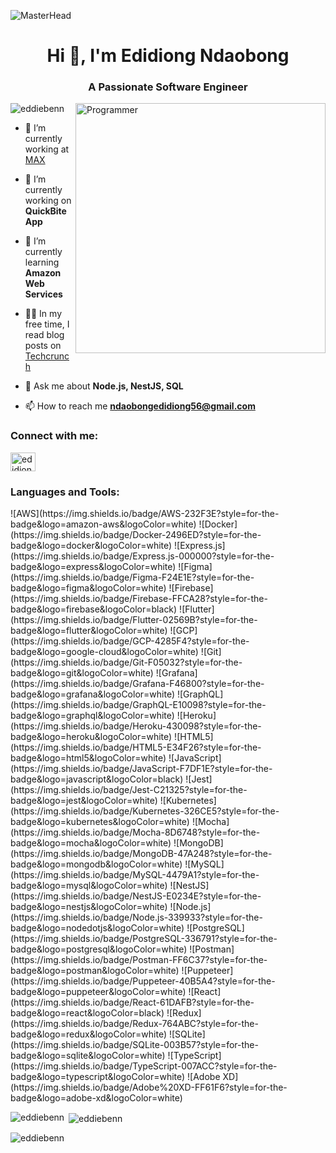 ![MasterHead](https://camo.githubusercontent.com/700f2ecd2ca652d02ff0705ebdf8c4ee71dfbbe0d67fc02950f84eb251242ab9/68747470733a2f2f666972656261736573746f726167652e676f6f676c65617069732e636f6d2f76302f622f666c6578692d636f64696e672e61707073706f742e636f6d2f6f2f64656d706769372d35323066386435662d363364342d343435332d383832322d6462633134396165323766382e6769663f616c743d6d6564696126746f6b656e3d39316330633762322d393363332d343032392d623031312d316138373033633537333064)
<h1 align="center">Hi 👋, I'm Edidiong Ndaobong</h1>
<h3 align="center">A Passionate Software Engineer</h3>

<div> <img src="https://cdn.dribbble.com/users/1162077/screenshots/3848914/programmer.gif" alt="Programmer" align="right" width="400" /> </div>

<p align="left"> <img src="https://komarev.com/ghpvc/?username=eddiebenn&label=Profile%20views&color=0e75b6&style=flat" alt="eddiebenn" /> </p>


- 💼 I’m currently working at [MAX](https://www.max.ng)

- 🔭 I’m currently working on **QuickBite App**

- 🌱 I’m currently learning **Amazon Web Services**

- 👨‍💻 In my free time, I read blog posts on [Techcrunch](https://techcrunch.com)

- 💬 Ask me about **Node.js, NestJS, SQL**

- 📫 How to reach me **ndaobongedidiong56@gmail.com**

<h3 align="left">Connect with me:</h3>
<p align="left">
<a href="https://linkedin.com/in/edidiong-ndaobong-8832641b1" target="blank"><img align="center" src="https://raw.githubusercontent.com/rahuldkjain/github-profile-readme-generator/master/src/images/icons/Social/linked-in-alt.svg" alt="edidiong-ndaobong-8832641b1" height="30" width="40" /></a>
</p>

<h3 align="left">Languages and Tools:</h3>
![AWS](https://img.shields.io/badge/AWS-232F3E?style=for-the-badge&logo=amazon-aws&logoColor=white)
![Docker](https://img.shields.io/badge/Docker-2496ED?style=for-the-badge&logo=docker&logoColor=white)
![Express.js](https://img.shields.io/badge/Express.js-000000?style=for-the-badge&logo=express&logoColor=white)
![Figma](https://img.shields.io/badge/Figma-F24E1E?style=for-the-badge&logo=figma&logoColor=white)
![Firebase](https://img.shields.io/badge/Firebase-FFCA28?style=for-the-badge&logo=firebase&logoColor=black)
![Flutter](https://img.shields.io/badge/Flutter-02569B?style=for-the-badge&logo=flutter&logoColor=white)
![GCP](https://img.shields.io/badge/GCP-4285F4?style=for-the-badge&logo=google-cloud&logoColor=white)
![Git](https://img.shields.io/badge/Git-F05032?style=for-the-badge&logo=git&logoColor=white)
![Grafana](https://img.shields.io/badge/Grafana-F46800?style=for-the-badge&logo=grafana&logoColor=white)
![GraphQL](https://img.shields.io/badge/GraphQL-E10098?style=for-the-badge&logo=graphql&logoColor=white)
![Heroku](https://img.shields.io/badge/Heroku-430098?style=for-the-badge&logo=heroku&logoColor=white)
![HTML5](https://img.shields.io/badge/HTML5-E34F26?style=for-the-badge&logo=html5&logoColor=white)
![JavaScript](https://img.shields.io/badge/JavaScript-F7DF1E?style=for-the-badge&logo=javascript&logoColor=black)
![Jest](https://img.shields.io/badge/Jest-C21325?style=for-the-badge&logo=jest&logoColor=white)
![Kubernetes](https://img.shields.io/badge/Kubernetes-326CE5?style=for-the-badge&logo=kubernetes&logoColor=white)
![Mocha](https://img.shields.io/badge/Mocha-8D6748?style=for-the-badge&logo=mocha&logoColor=white)
![MongoDB](https://img.shields.io/badge/MongoDB-47A248?style=for-the-badge&logo=mongodb&logoColor=white)
![MySQL](https://img.shields.io/badge/MySQL-4479A1?style=for-the-badge&logo=mysql&logoColor=white)
![NestJS](https://img.shields.io/badge/NestJS-E0234E?style=for-the-badge&logo=nestjs&logoColor=white)
![Node.js](https://img.shields.io/badge/Node.js-339933?style=for-the-badge&logo=nodedotjs&logoColor=white)
![PostgreSQL](https://img.shields.io/badge/PostgreSQL-336791?style=for-the-badge&logo=postgresql&logoColor=white)
![Postman](https://img.shields.io/badge/Postman-FF6C37?style=for-the-badge&logo=postman&logoColor=white)
![Puppeteer](https://img.shields.io/badge/Puppeteer-40B5A4?style=for-the-badge&logo=puppeteer&logoColor=white)
![React](https://img.shields.io/badge/React-61DAFB?style=for-the-badge&logo=react&logoColor=black)
![Redux](https://img.shields.io/badge/Redux-764ABC?style=for-the-badge&logo=redux&logoColor=white)
![SQLite](https://img.shields.io/badge/SQLite-003B57?style=for-the-badge&logo=sqlite&logoColor=white)
![TypeScript](https://img.shields.io/badge/TypeScript-007ACC?style=for-the-badge&logo=typescript&logoColor=white)
![Adobe XD](https://img.shields.io/badge/Adobe%20XD-FF61F6?style=for-the-badge&logo=adobe-xd&logoColor=white)


<p><img align="left" src="https://github-readme-stats.vercel.app/api/top-langs?username=eddiebenn&show_icons=true&locale=en&layout=compact&bg_color=1b2430&text_color=32CD32" alt="eddiebenn" /></p>

<p>&nbsp;<img align="center" src="https://github-readme-stats.vercel.app/api?username=eddiebenn&show_icons=true&locale=en&bg_color=1b2430&text_color=32CD32" alt="eddiebenn" /></p>

<p><img align="center" src="https://github-readme-streak-stats.herokuapp.com/?user=eddiebenn&background=1b2430&ring=70A5FD&fire=BF91F3&currStreakLabel=38BDAE&sideLabels=32CD32&dates=70A5FD&currStreakNum=BF91F3&sideNums=38BDAE" alt="eddiebenn" /></p>
